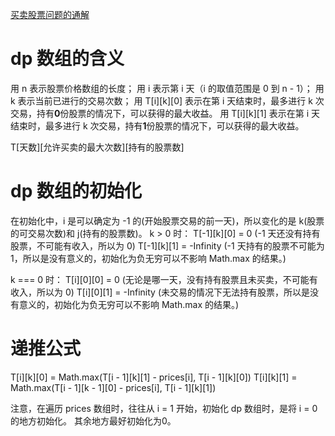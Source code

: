 [买卖股票问题的通解](https://leetcode-cn.com/circle/article/qiAgHn/)

# dp 数组的含义

用 n 表示股票价格数组的长度；
用 i 表示第 i 天（i 的取值范围是 0 到 n - 1）；
用 k 表示当前已进行的交易次数；
用 T[i][k][0] 表示在第 i 天结束时，最多进行 k 次交易，持有**0**份股票的情况下，可以获得的最大收益。
用 T[i][k][1] 表示在第 i 天结束时，最多进行 k 次交易，持有**1**份股票的情况下，可以获得的最大收益。

T[天数][允许买卖的最大次数][持有的股票数]

# dp 数组的初始化

在初始化中，i 是可以确定为 -1 的(开始股票交易的前一天)，所以变化的是 k(股票的可交易次数)和 j(持有的股票数)。
k > 0 时：
T[-1][k][0] = 0 (-1 天还没有持有股票，不可能有收入，所以为 0)
T[-1][k][1] = -Infinity (-1 天持有的股票不可能为 1，所以是没有意义的，初始化为负无穷可以不影响 Math.max 的结果。)

k === 0 时：
T[i][0][0] = 0 (无论是哪一天，没有持有股票且未买卖，不可能有收入，所以为 0)
T[i][0][1] = -Infinity (未交易的情况下无法持有股票，所以是没有意义的，初始化为负无穷可以不影响 Math.max 的结果。)

# 递推公式

T[i][k][0] = Math.max(T[i - 1][k][1] - prices[i], T[i - 1][k][0])
T[i][k][1] = Math.max(T[i - 1][k - 1][0] - prices[i], T[i - 1][k][1])

注意，在遍历 prices 数组时，往往从 i = 1 开始，初始化 dp 数组时，是将 i = 0 的地方初始化。
其余地方最好初始化为0。
